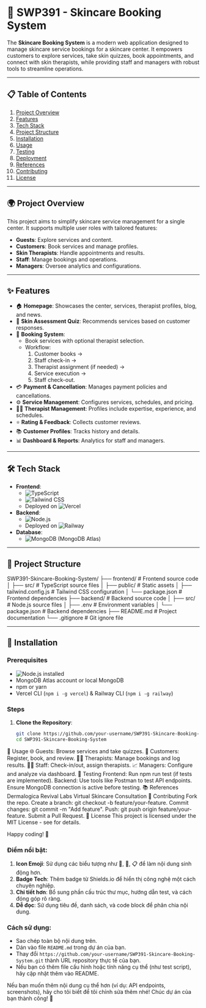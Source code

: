 # 🌟 SWP391 - Skincare Booking System

The **Skincare Booking System** is a modern web application designed to manage skincare service bookings for a skincare center. It empowers customers to explore services, take skin quizzes, book appointments, and connect with skin therapists, while providing staff and managers with robust tools to streamline operations.

---

## 📋 Table of Contents
1. [Project Overview](#project-overview)
2. [Features](#features)
3. [Tech Stack](#tech-stack)
4. [Project Structure](#project-structure)
5. [Installation](#installation)
6. [Usage](#usage)
7. [Testing](#testing)
8. [Deployment](#deployment)
9. [References](#references)
10. [Contributing](#contributing)
11. [License](#license)

---

## 🌍 Project Overview
This project aims to simplify skincare service management for a single center. It supports multiple user roles with tailored features:
- **Guests**: Explore services and content.
- **Customers**: Book services and manage profiles.
- **Skin Therapists**: Handle appointments and results.
- **Staff**: Manage bookings and operations.
- **Managers**: Oversee analytics and configurations.

---

## ✨ Features
- 🏠 **Homepage**: Showcases the center, services, therapist profiles, blog, and news.
- 📝 **Skin Assessment Quiz**: Recommends services based on customer responses.
- 📅 **Booking System**: 
  - Book services with optional therapist selection.
  - Workflow: 
    1. Customer books → 
    2. Staff check-in → 
    3. Therapist assignment (if needed) → 
    4. Service execution → 
    5. Staff check-out.
- 💳 **Payment & Cancellation**: Manages payment policies and cancellations.
- ⚙️ **Service Management**: Configures services, schedules, and pricing.
- 👩‍⚕️ **Therapist Management**: Profiles include expertise, experience, and schedules.
- ⭐ **Rating & Feedback**: Collects customer reviews.
- 📚 **Customer Profiles**: Tracks history and details.
- 📊 **Dashboard & Reports**: Analytics for staff and managers.

---

## 🛠️ Tech Stack
- **Frontend**: 
  - ![TypeScript](https://img.shields.io/badge/TypeScript-3178C6?style=flat&logo=typescript&logoColor=white) 
  - ![Tailwind CSS](https://img.shields.io/badge/Tailwind_CSS-38B2AC?style=flat&logo=tailwind-css&logoColor=white)
  - Deployed on ![Vercel](https://img.shields.io/badge/Vercel-000000?style=flat&logo=vercel&logoColor=white)
- **Backend**: 
  - ![Node.js](https://img.shields.io/badge/Node.js-339933?style=flat&logo=node.js&logoColor=white)
  - Deployed on ![Railway](https://img.shields.io/badge/Railway-0B0D0E?style=flat&logo=railway&logoColor=white)
- **Database**: 
  - ![MongoDB](https://img.shields.io/badge/MongoDB-47A248?style=flat&logo=mongodb&logoColor=white) (MongoDB Atlas)

---

## 📂 Project Structure
SWP391-Skincare-Booking-System/
├── frontend/              # Frontend source code
│   ├── src/              # TypeScript source files
│   ├── public/           # Static assets
│   ├── tailwind.config.js # Tailwind CSS configuration
│   └── package.json      # Frontend dependencies
├── backend/              # Backend source code
│   ├── src/              # Node.js source files
│   ├── .env              # Environment variables
│   └── package.json      # Backend dependencies
├── README.md             # Project documentation
└── .gitignore            # Git ignore file

---

## 🚀 Installation
### Prerequisites
- ![Node.js](https://img.shields.io/badge/Node.js-16+-339933?style=flat&logo=node.js) installed
- MongoDB Atlas account or local MongoDB
- npm or yarn
- Vercel CLI (`npm i -g vercel`) & Railway CLI (`npm i -g railway`)

### Steps
1. **Clone the Repository**:
   ```bash
   git clone https://github.com/your-username/SWP391-Skincare-Booking-System.git
   cd SWP391-Skincare-Booking-System
🎯 Usage
🌐 Guests: Browse services and take quizzes.
👤 Customers: Register, book, and review.
👩‍⚕️ Therapists: Manage bookings and log results.
🧑‍💼 Staff: Check-in/out, assign therapists.
📈 Managers: Configure and analyze via dashboard.
🧪 Testing
Frontend: Run npm run test (if tests are implemented).
Backend: Use tools like Postman to test API endpoints.
Ensure MongoDB connection is active before testing.
📚 References
Dermalogica
Revival Labs Virtual Skincare Consultation
🤝 Contributing
Fork the repo.
Create a branch: git checkout -b feature/your-feature.
Commit changes: git commit -m "Add feature".
Push: git push origin feature/your-feature.
Submit a Pull Request.
📜 License
This project is licensed under the MIT License - see  for details.

Happy coding! 🚀

### Điểm nổi bật:
1. **Icon Emoji**: Sử dụng các biểu tượng như 🌟, 🚀, 📋 để làm nội dung sinh động hơn.
2. **Badge Tech**: Thêm badge từ Shields.io để hiển thị công nghệ một cách chuyên nghiệp.
3. **Chi tiết hơn**: Bổ sung phần cấu trúc thư mục, hướng dẫn test, và cách đóng góp rõ ràng.
4. **Dễ đọc**: Sử dụng tiêu đề, danh sách, và code block để phân chia nội dung.

### Cách sử dụng:
- Sao chép toàn bộ nội dung trên.
- Dán vào file `README.md` trong dự án của bạn.
- Thay đổi `https://github.com/your-username/SWP391-Skincare-Booking-System.git` thành URL repository thực tế của bạn.
- Nếu bạn có thêm file cấu hình hoặc tính năng cụ thể (như test script), hãy cập nhật thêm vào README.

Nếu bạn muốn thêm nội dung cụ thể hơn (ví dụ: API endpoints, screenshots), hãy cho tôi biết để tôi chỉnh sửa thêm nhé! Chúc dự án của bạn thành công! 🌟
